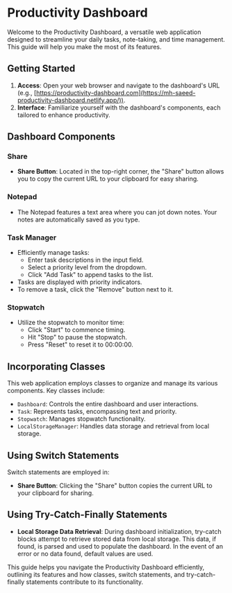 # Productivity Dashboard

Welcome to the Productivity Dashboard, a versatile web application designed to streamline your daily tasks, note-taking, and time management. This guide will help you make the most of its features.

## Getting Started

1. **Access**: Open your web browser and navigate to the dashboard's URL (e.g., [https://productivity-dashboard.com](https://mh-saeed-productivity-dashboard.netlify.app/)).
2. **Interface**: Familiarize yourself with the dashboard's components, each tailored to enhance productivity.

## Dashboard Components

### Share

- **Share Button**: Located in the top-right corner, the "Share" button allows you to copy the current URL to your clipboard for easy sharing.

### Notepad

- The Notepad features a text area where you can jot down notes. Your notes are automatically saved as you type.

### Task Manager

- Efficiently manage tasks:
  - Enter task descriptions in the input field.
  - Select a priority level from the dropdown.
  - Click "Add Task" to append tasks to the list.
- Tasks are displayed with priority indicators.
- To remove a task, click the "Remove" button next to it.

### Stopwatch

- Utilize the stopwatch to monitor time:
  - Click "Start" to commence timing.
  - Hit "Stop" to pause the stopwatch.
  - Press "Reset" to reset it to 00:00:00.

## Incorporating Classes

This web application employs classes to organize and manage its various components. Key classes include:

- `Dashboard`: Controls the entire dashboard and user interactions.
- `Task`: Represents tasks, encompassing text and priority.
- `Stopwatch`: Manages stopwatch functionality.
- `LocalStorageManager`: Handles data storage and retrieval from local storage.

## Using Switch Statements

Switch statements are employed in:

- **Share Button**: Clicking the "Share" button copies the current URL to your clipboard for sharing.

## Using Try-Catch-Finally Statements

- **Local Storage Data Retrieval**: During dashboard initialization, try-catch blocks attempt to retrieve stored data from local storage. This data, if found, is parsed and used to populate the dashboard. In the event of an error or no data found, default values are used.

This guide helps you navigate the Productivity Dashboard efficiently, outlining its features and how classes, switch statements, and try-catch-finally statements contribute to its functionality.
